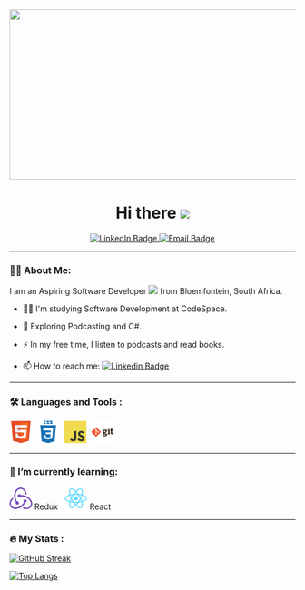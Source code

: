 <div id="header" align="center">
  <div align="center">
  <img src="https://media.giphy.com/media/dWesBcTLavkZuG35MI/giphy.gif" width="600" height="300"/>
</div>
  <h1>
  Hi there
  <img src="https://media.giphy.com/media/hvRJCLFzcasrR4ia7z/giphy.gif" width="30px"/>
</h1>
  <div id="badges">
    <a href="https://www.linkedin.com/in/katlego-maphango/">
      <img src="https://img.shields.io/badge/LinkedIn-blue?style=for-the-badge&logo=linkedin&logoColor=white" alt="LinkedIn Badge"/>
    </a>
    <a href="mailto:mphangokatlego08@gmail.com">
      <img src="https://img.shields.io/badge/Gmail-D14836?style=for-the-badge&logo=gmail&logoColor=white" alt="Email Badge"/>
    </a>
  </div>
</div>

---


### 👨‍💻 About Me:
I am an Aspiring Software Developer <img src="https://media.giphy.com/media/WUlplcMpOCEmTGBtBW/giphy.gif" width="30"> from Bloemfontein, South Africa.

- 🧑‍🎓 I'm studying Software Development at CodeSpace.

- 🌱 Exploring Podcasting and C#.

- ⚡ In my free time, I listen to podcasts and read books.

- 📫 How to reach me: [![Linkedin Badge](https://img.shields.io/badge/-kakbar-blue?style=flat&logo=Linkedin&logoColor=white)](https://www.linkedin.com/in/katlego-maphango/)


---

### :hammer_and_wrench: Languages and Tools :
<div>
  <img src="https://github.com/devicons/devicon/blob/master/icons/html5/html5-original.svg" title="HTML5" alt="HTML" width="40" height="40"/>&nbsp;
  <img src="https://github.com/devicons/devicon/blob/master/icons/css3/css3-plain-wordmark.svg"  title="CSS3" alt="CSS" width="40" height="40"/>&nbsp;
  <img src="https://github.com/devicons/devicon/blob/master/icons/javascript/javascript-original.svg" title="JavaScript" alt="JavaScript" width="40" height="40"/>&nbsp;
  <img src="https://github.com/devicons/devicon/blob/master/icons/git/git-original-wordmark.svg" title="Git" **alt="Git" width="40" height="40"/>&nbsp;
</div>

---

### 🌱 I’m currently learning:
<img src="https://github.com/devicons/devicon/blob/master/icons/redux/redux-original.svg" title="Redux" atl="redux" width="40" height="40" /> Redux
&nbsp;
<img src="https://github.com/devicons/devicon/blob/master/icons/react/react-original.svg" title="React" atl="react" width="40" height="40" /> React


---

### :fire: My Stats :

[![GitHub Streak](http://github-readme-streak-stats.herokuapp.com?user=katlegomaphango&theme=transparent&border_radius=5&exclude_days=Sun)](https://git.io/streak-stats)

[![Top Langs](https://github-readme-stats.vercel.app/api/top-langs/?username=katlegomaphango&layout=compact&theme=vision-friendly-dark)](https://github.com/anuraghazra/github-readme-stats)



<!--
**katlegomaphango/katlegomaphango** is a ✨ _special_ ✨ repository because its `README.md` (this file) appears on your GitHub profile.

Here are some ideas to get you started:

- 🔭 I’m currently working on ...
- 🌱 I’m currently learning ...
- 👯 I’m looking to collaborate on ...
- 🤔 I’m looking for help with ...
- 💬 Ask me about ...
- 📫 How to reach me: ...
- 😄 Pronouns: ...
- ⚡ Fun fact: ...
-->
